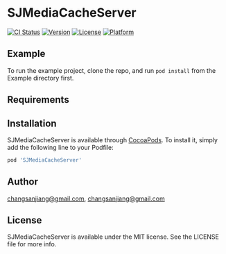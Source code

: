 # SJMediaCacheServer

[![CI Status](https://img.shields.io/travis/changsanjiang@gmail.com/SJMediaCacheServer.svg?style=flat)](https://travis-ci.org/changsanjiang@gmail.com/SJMediaCacheServer)
[![Version](https://img.shields.io/cocoapods/v/SJMediaCacheServer.svg?style=flat)](https://cocoapods.org/pods/SJMediaCacheServer)
[![License](https://img.shields.io/cocoapods/l/SJMediaCacheServer.svg?style=flat)](https://cocoapods.org/pods/SJMediaCacheServer)
[![Platform](https://img.shields.io/cocoapods/p/SJMediaCacheServer.svg?style=flat)](https://cocoapods.org/pods/SJMediaCacheServer)

## Example

To run the example project, clone the repo, and run `pod install` from the Example directory first.

## Requirements

## Installation

SJMediaCacheServer is available through [CocoaPods](https://cocoapods.org). To install
it, simply add the following line to your Podfile:

```ruby
pod 'SJMediaCacheServer'
```

## Author

changsanjiang@gmail.com, changsanjiang@gmail.com

## License

SJMediaCacheServer is available under the MIT license. See the LICENSE file for more info.
